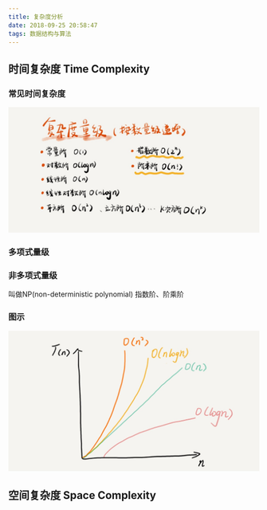 ```yaml
---
title: 复杂度分析
date: 2018-09-25 20:58:47
tags: 数据结构与算法
---
```


## 时间复杂度 Time Complexity
### 常见时间复杂度
<img src="https://github.com/chen-zhi/notes/blob/master/img/time_complexity2.JPG?raw=true">

### 多项式量级

### 非多项式量级
叫做NP(non-deterministic polynomial)
指数阶、阶乘阶

### 图示
<img src="https://github.com/chen-zhi/notes/blob/master/img/time_complexity1.JPG?raw=true">

## 空间复杂度 Space Complexity